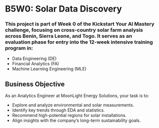 # B5W0: Solar Data Discovery
### This project is part of Week 0 of the Kickstart Your AI Mastery challenge, focusing on cross-country solar farm analysis across Benin, Sierra Leone, and Togo. It serves as an evaluation phase for entry into the 12-week intensive training program in:
- Data Engineering (DE)
- Financial Analytics (FA)
- Machine Learning Engineering (MLE)

## Business Objective

As an Analytics Engineer at MoonLight Energy Solutions, your task is to:
- Explore and analyze environmental and solar measurements.
- Identify key trends through EDA and statistics.
- Recommend high-potential regions for solar installations.
- Align insights with the company’s long-term sustainability goals.

